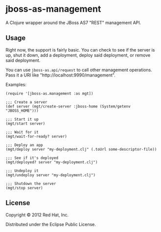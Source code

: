 # jboss-as-management

A Clojure wrapper around the JBoss AS7 "REST" management API.

## Usage

Right now, the support is fairly basic. You can check to see if the server is up,
shut it down, add a deployment, deploy said deployment, or remove said deployment.

You can use `jboss-as.api/request` to call other management
operations. Pass it a URI like "http://localhost:9990/management".

Examples:

    (require '[jboss-as.management :as mgt])

    ;;; Create a server
    (def server (mgt/create-server :jboss-home (System/getenv "JBOSS_HOME")))

    ;;; Start it up
    (mgt/start server)
    
    ;;; Wait for it
    (mgt/wait-for-ready? server)

    ;;; Deploy an app
    (mgt/deploy server "my-deployment.clj" (.toUrl some-descriptor-file))

    ;;; See if it's deployed
    (mgt/deployed? server "my-deployment.clj")

    ;;; Undeploy it
    (mgt/undeploy server "my-deployment.clj")

    ;;; Shutdown the server
    (mgt/stop server)

## License

Copyright © 2012 Red Hat, Inc.

Distributed under the Eclipse Public License.
